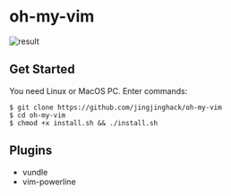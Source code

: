 # oh-my-vim
![result](https://raw.githubusercontent.com/jingjinghack/oh-my-vim/master/screenshots.png)

## Get Started
You need Linux or MacOS PC.
Enter commands:
```
$ git clone https://github.com/jingjinghack/oh-my-vim
$ cd oh-my-vim
$ chmod +x install.sh && ./install.sh
```
## Plugins
- vundle
- vim-powerline


